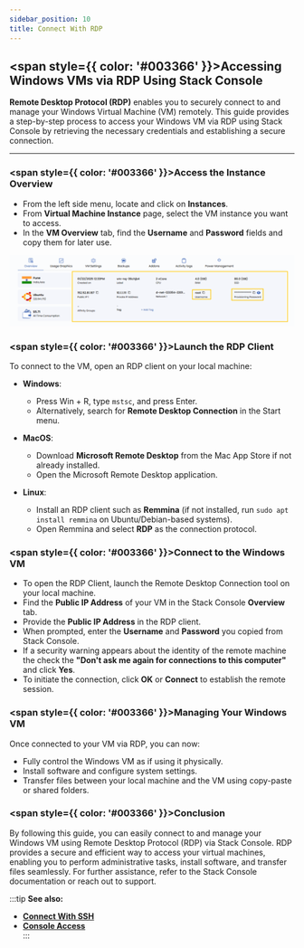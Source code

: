 ```yaml
---
sidebar_position: 10
title: Connect With RDP
---
```


## <span style={{ color: '#003366' }}>Accessing Windows VMs via RDP Using Stack Console</span>

**Remote Desktop Protocol (RDP)** enables you to securely connect to and manage your Windows Virtual Machine (VM) remotely. This guide provides a step-by-step process to access your Windows VM via RDP using Stack Console by retrieving the necessary credentials and establishing a secure connection.

-----

### <span style={{ color: '#003366' }}>Access the Instance Overview</span>

- From the left side menu, locate and click on **Instances**. 
- From **Virtual Machine Instance** page, select the VM instance you want to access.
- In the **VM Overview** tab, find the **Username** and **Password** fields and copy them for later use.

![Instance Overview](vmimages/stackconsole-instance-overview-rdp.png)

### <span style={{ color: '#003366' }}>Launch the RDP Client</span>

To connect to the VM, open an RDP client on your local machine:

- **Windows**: 
  - Press Win + R, type `mstsc`, and press Enter.
  - Alternatively, search for **Remote Desktop Connection** in the Start menu.

- **MacOS**:
  - Download **Microsoft Remote Desktop** from the Mac App Store if not already installed.
  - Open the Microsoft Remote Desktop application.

- **Linux**:
  - Install an RDP client such as **Remmina** (if not installed, run `sudo apt install remmina` on Ubuntu/Debian-based systems).
  - Open Remmina and select **RDP** as the connection protocol.

### <span style={{ color: '#003366' }}>Connect to the Windows VM</span>

- To open the RDP Client, launch the Remote Desktop Connection tool on your local machine.
- Find the **Public IP Address** of your VM in the Stack Console **Overview** tab.
- Provide the **Public IP Address** in the RDP client.
- When prompted, enter the **Username** and **Password** you copied from Stack Console.
- If a security warning appears about the identity of the remote machine the check the **"Don't ask me again for connections to this computer"** and click **Yes**.
- To initiate the connection, click **OK** or **Connect** to establish the remote session.

### <span style={{ color: '#003366' }}>Managing Your Windows VM</span>

Once connected to your VM via RDP, you can now:

- Fully control the Windows VM as if using it physically.
- Install software and configure system settings.
- Transfer files between your local machine and the VM using copy-paste or shared folders.

### <span style={{ color: '#003366' }}>Conclusion</span>

By following this guide, you can easily connect to and manage your Windows VM using Remote Desktop Protocol (RDP) via Stack Console. RDP provides a secure and efficient way to access your virtual machines, enabling you to perform administrative tasks, install software, and transfer files seamlessly. For further assistance, refer to the Stack Console documentation or reach out to support.

:::tip
**See also:**  
- **[Connect With SSH](./Connect%20With%20SSH.md)**  
- **[Console Access](./Console%20Access.md)**  
:::
